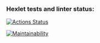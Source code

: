 ### Hexlet tests and linter status:
[![Actions Status](https://github.com/slavanr45/python-project-49/workflows/hexlet-check/badge.svg)](https://github.com/slavanr45/python-project-49/actions)

[![Maintainability](https://api.codeclimate.com/v1/badges/b1503dc655d159cdcee2/maintainability)](https://codeclimate.com/github/slavanr45/python-project-49/maintainability)

